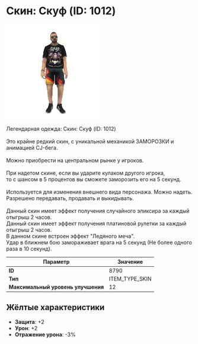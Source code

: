 # Скин: Скуф (ID: 1012)

![Item Image](../img/8790.webp?raw=true)

Легендарная одежда: Скин: Скуф (ID: 1012)<br><br>Это крайне редкий скин, с уникальной механикой ЗАМОРОЗКИ и анимацией CJ-бега.<br><br>Можно приобрести на центральном рынке у игроков.<br><br>При надетом скине, если вы ударите кулаком другого игрока, <br>то с шансом в 5 процентов вы сможете заморозить его на 5 секунд.<br><br>Используется для изменения внешнего вида персонажа. Можно надеть.<br>Разрешено передавать, продавать и выкидывать.<br><br>Данный скин имеет эффект получения случайного эликсира за каждый отыгрыш 2 часов.<br>Данный скин имеет эффект получения платиновой рулетки за каждый отыгрыш 2 часов.<br>В данном скине встроен эффект "Ледяного меча".<br>Удар в ближнем бою замораживает врага на 5 секунд (Не более одного раза в 10 секунд).<br>


| Параметр | Значение |
|----------|----------|
| **ID** | 8790 |
| **Тип** | ITEM_TYPE_SKIN |
| **Максимальный уровень улучшения** | 12 |

## Жёлтые характеристики

- **Защита**: +2
- **Урон**: +2
- **Отражение урона**: -3%

